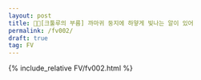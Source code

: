 ```yaml
---
layout: post
title: 🖤💚[크툴루의 부름] 까마귀 둥지에 하얗게 빛나는 알이 있어
permalink: /fv002/
draft: true
tag: FV
---
```


{% include_relative FV/fv002.html %}

  
